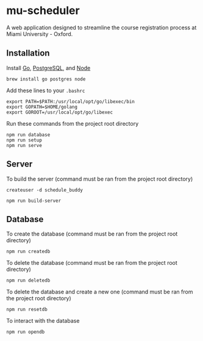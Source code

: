 # mu-scheduler

A web application designed to streamline the course registration process at Miami University - Oxford.

## Installation

Install [Go](https://golang.org/), [PostgreSQL](https://www.postgresql.org), and [Node](https://nodejs.org/)
```
brew install go postgres node
```
Add these lines to your `.bashrc`
```shell
export PATH=$PATH:/usr/local/opt/go/libexec/bin
export GOPATH=$HOME/golang
export GOROOT=/usr/local/opt/go/libexec
```
Run these commands from the project root directory
```
npm run database
npm run setup
npm run serve
```

## Server

To build the server (command must be ran from the project root directory)
```
createuser -d schedule_buddy
```
```
npm run build-server
```

## Database

To create the database (command must be ran from the project root directory)
```
npm run createdb
```
To delete the database (command must be ran from the project root directory)
```
npm run deletedb
```
To delete the database and create a new one (command must be ran from the project root directory)
```
npm run resetdb
```
To interact with the database
```
npm run opendb
```
